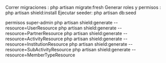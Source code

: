 Correr migraciones : php artisan migrate:fresh
Generar roles y permisos : php artisan shield:install
Ejecutar seeder: php artisan db:seed


permisos super-admin
php artisan shield:generate --resource=UserResource
php artisan shield:generate --resource=PartnerResource
php artisan shield:generate --resource=ActivityResource
php artisan shield:generate --resource=InstitutionResource
php artisan shield:generate --resource=SubActivityResource
php artisan shield:generate --resource=MemberTypeResource
